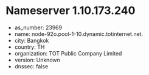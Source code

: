 # Nameserver 1.10.173.240

* as_number: 23969
* name: node-92o.pool-1-10.dynamic.totinternet.net.
* city: Bangkok
* country: TH
* organization: TOT Public Company Limited
* version: Unknown
* dnssec: false
